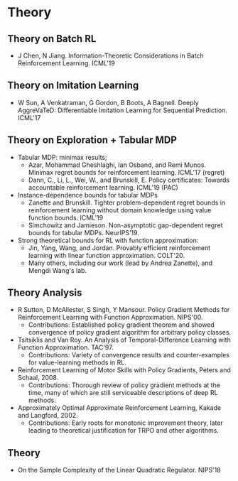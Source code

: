 # Theory

## Theory on Batch RL
- J Chen, N Jiang. Information-Theoretic Considerations in Batch Reinforcement Learning. ICML'19

## Theory on Imitation Learning
- W Sun, A Venkatraman, G Gordon, B Boots, A Bagnell. Deeply AggreVaTeD: Differentiable Imitation Learning for Sequential Prediction. ICML'17

## Theory on Exploration + Tabular MDP
- Tabular MDP: minimax results;
	- Azar, Mohammad Gheshlaghi, Ian Osband, and Remi Munos. Minimax regret bounds for reinforcement learning. ICML'17 (regret)
	- Dann, C., Li, L., Wei, W., and Brunskill, E. Policy certificates: Towards accountable reinforcement learning. ICML'19 (PAC)
- Instance-dependence bounds for tabular MDPs
	- Zanette and Brunskill. Tighter problem-dependent regret bounds in reinforcement learning without domain knowledge using value function bounds. ICML'19
	- Simchowitz and Jamieson. Non-asymptotic gap-dependent regret bounds for tabular MDPs. NeurIPS'19.
- Strong theoretical bounds for RL with function approximation:
	- Jin, Yang, Wang, and Jordan. Provably efficient reinforcement learning with linear function approximation. COLT'20.
	- Many others, including our work (lead by Andrea Zanette), and Mengdi Wang's lab.

## Theory Analysis
- R Sutton, D McAllester, S Singh, Y Mansour. Policy Gradient Methods for Reinforcement Learning with Function Approximation. NIPS'00.
	- Contributions: Established policy gradient theorem and showed convergence of policy gradient algorithm for arbitrary policy classes.
- Tsitsiklis and Van Roy. An Analysis of Temporal-Difference Learning with Function Approximation. TAC'97.
	- Contributions: Variety of convergence results and counter-examples for value-learning methods in RL.
- Reinforcement Learning of Motor Skills with Policy Gradients, Peters and Schaal, 2008. 
	- Contributions: Thorough review of policy gradient methods at the time, many of which are still serviceable descriptions of deep RL methods.
- Approximately Optimal Approximate Reinforcement Learning, Kakade and Langford, 2002.
	- Contributions: Early roots for monotonic improvement theory, later leading to theoretical justification for TRPO and other algorithms.

## Theory
- On the Sample Complexity of the Linear Quadratic Regulator. NIPS'18
